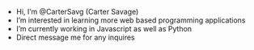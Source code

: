 - Hi, I’m @CarterSavg (Carter Savage)
- I’m interested in learning more web based programming applications
- I’m currently working in Javascript as well as Python
- Direct message me for any inquires
